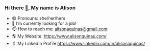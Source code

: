 ### Hi there 👋, My name is Alison
- 😄 Pronouns: she/her/hers
- 🔭 I’m currently looking for a job!
- 📫 How to reach me: alisonaquinas@gmail.com
- 🌎 My Website: <https://www.alisonquinas.com/>
- 🖇 My LinkedIn Profile <https://www.linkedin.com/in/alisonaquinas/>


